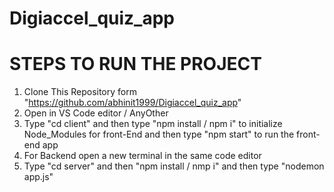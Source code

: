 # Digiaccel_quiz_app
# STEPS TO RUN THE PROJECT

 1. Clone This Repository form "https://github.com/abhinit1999/Digiaccel_quiz_app"
 2. Open in VS Code editor / AnyOther
 3. Type "cd client" and then type "npm install / npm i" to initialize Node_Modules for front-End and then type "npm start" to run the front-end app
 4. For Backend open a new terminal in the same code editor
 5. Type "cd server" and then "npm install / nmp i" and then type "nodemon app.js"

